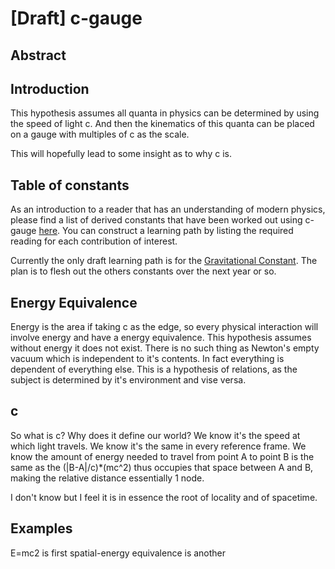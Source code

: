 # [Draft] c-gauge

## Abstract


## Introduction

This hypothesis assumes all quanta in physics can be determined by using the speed of light c. And then the kinematics of this quanta can be placed on a gauge with multiples of c as the scale.

This will hopefully lead to some insight as to why c is.

## Table of constants

As an introduction to a reader that has an understanding of modern physics, please find a list of derived constants that have been worked out using c-gauge [here](./constants.md). You can construct a learning path by listing the required reading for each contribution of interest.

Currently the only draft learning path is for the [Gravitational Constant](./gravitational-constant.md). The plan is to flesh out the others constants over the next year or so.


## Energy Equivalence

Energy is the area if taking c as the edge, so every physical interaction will involve energy and have a energy equivalence. This hypothesis assumes without energy it does not exist. There is no such thing as Newton's empty vacuum which is independent to it's contents. In fact everything is dependent of everything else. This is a hypothesis of relations, as the subject is determined by it's environment and vise versa. 

## c

So what is c? Why does it define our world? We know it's the speed at which light travels. We know it's the same in every reference frame. We know the amount of energy needed to travel from point A to point B is the same as the (|B-A|/c)*(mc^2) thus occupies that space between A and B, making the relative distance essentially 1 node.

I don't know but I feel it is in essence the root of locality and of spacetime.

## Examples

E=mc2 is first
spatial-energy equivalence is another